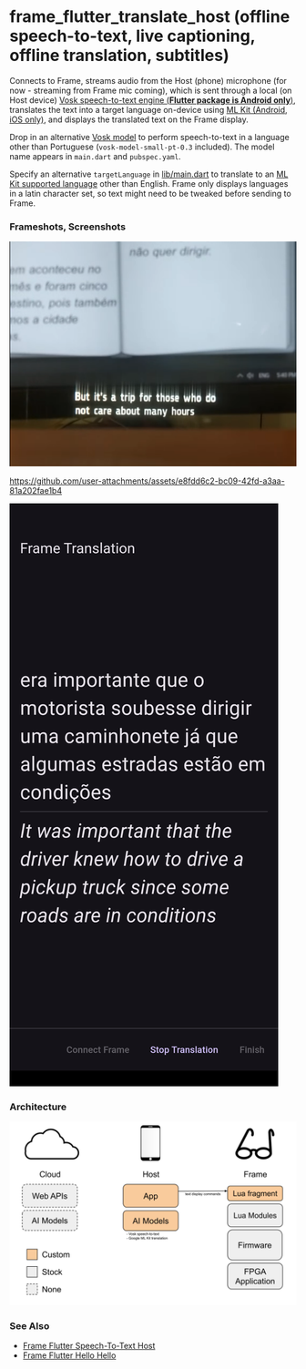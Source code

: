 # frame_flutter_translate_host (offline speech-to-text, live captioning, offline translation, subtitles)

Connects to Frame, streams audio from the Host (phone) microphone (for now - streaming from Frame mic coming), which is sent through a local (on Host device) [Vosk speech-to-text engine (**Flutter package is Android only**)](https://pub.dev/packages/vosk_flutter), translates the text into a target language on-device using [ML Kit (Android, iOS only)](https://pub.dev/packages/google_mlkit_translation), and displays the translated text on the Frame display.

Drop in an alternative [Vosk model](https://alphacephei.com/vosk/models) to perform speech-to-text in a language other than Portuguese (`vosk-model-small-pt-0.3` included). The model name appears in `main.dart` and `pubspec.yaml`.

Specify an alternative `targetLanguage` in [lib/main.dart](lib/main.dart) to translate to an [ML Kit supported language](https://developers.google.com/ml-kit/language/translation/translation-language-support) other than English. Frame only displays languages in a latin character set, so text might need to be tweaked before sending to Frame.

### Frameshots, Screenshots
![Frameshot1](docs/frameshot1.png)

https://github.com/user-attachments/assets/e8fdd6c2-bc09-42fd-a3aa-81a202fae1b4

![Screenshot1](docs/screenshot1.png)

### Architecture
![Architecture](docs/Frame%20App%20Architecture%20-%20Translate%20Host%20-%20Host%20Microphone.svg)

### See Also
- [Frame Flutter Speech-To-Text Host](https://github.com/CitizenOneX/frame_flutter_stt_host)
- [Frame Flutter Hello Hello](https://github.com/CitizenOneX/frame_flutter_hellohello)
